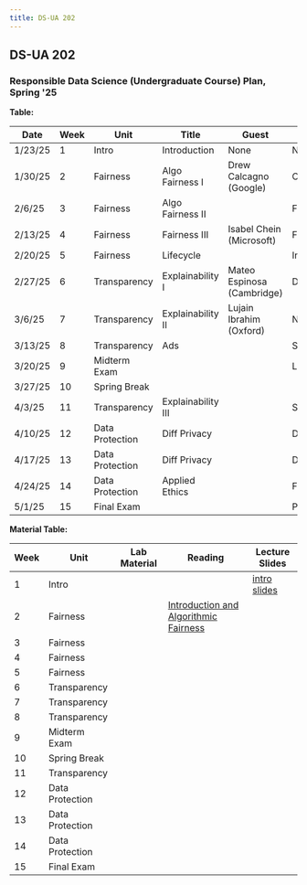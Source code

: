 ```yaml
---
title: DS-UA 202
---
```


## DS-UA 202

### Responsible Data Science (Undergraduate Course) Plan, Spring '25

**Table:** 

| Date       | Week | Unit            | Title             | Guest                        | Lab                |
|------------|------|-----------------|-------------------|------------------------------|--------------------|
| 1/23/25    | 1    | Intro           | Introduction      | None                         | NO LAB             |
| 1/30/25    | 2    | Fairness        | Algo Fairness I   | Drew Calcagno (Google)       | COMPAS             |
| 2/6/25     | 3    | Fairness        | Algo Fairness II  |                              | Fairlearn I        |
| 2/13/25    | 4    | Fairness        | Fairness III      | Isabel Chein (Microsoft)     | Fairlearn II       |
| 2/20/25    | 5    | Fairness        | Lifecycle         |                              | Intersectionality  |
| 2/27/25    | 6    | Transparency    | Explainability I  | Mateo Espinosa (Cambridge)   | Data Cleaning      |
| 3/6/25     | 7    | Transparency    | Explainability II | Lujain Ibrahim (Oxford)      | NO LAB             |
| 3/13/25    | 8    | Transparency    | Ads               |                              | SHAP               |
| 3/20/25    | 9    | Midterm Exam    |                   |                              | LIME               |
| 3/27/25    | 10   | Spring Break    |                   |                              |                    |
| 4/3/25     | 11   | Transparency    | Explainability III|                              | SHARP              |
| 4/10/25    | 12   | Data Protection | Diff Privacy      |                              | DataSynthesizer    |
| 4/17/25    | 13   | Data Protection | Diff Privacy      |                              | DataSynthesizer    |
| 4/24/25    | 14   | Data Protection | Applied Ethics    |                              | Final Review       |
| 5/1/25     | 15   | Final Exam      |                   |                              | Project OH         |


**Material Table:** 

| Week | Unit            | Lab Material | Reading | Lecture Slides |
|------|----------------|--------------|---------|---------------|
| 1    | Intro          |              |         |[intro slides](../../../assets/1_Intro_Week_1_202Spring2025.pdf)               |
| 2    | Fairness       |              |[Introduction and Algorithmic Fairness](../../../assets/fairness_reader_2024.pdf)         |               |
| 3    | Fairness       |              |         |               |
| 4    | Fairness       |              |         |               |
| 5    | Fairness       |              |         |               |
| 6    | Transparency   |              |         |               |
| 7    | Transparency   |              |         |               |
| 8    | Transparency   |              |         |               |
| 9    | Midterm Exam   |              |         |               |
| 10   | Spring Break   |              |         |               |
| 11   | Transparency   |              |         |               |
| 12   | Data Protection|              |         |               |
| 13   | Data Protection|              |         |               |
| 14   | Data Protection|              |         |               |
| 15   | Final Exam     |              |         |               |

